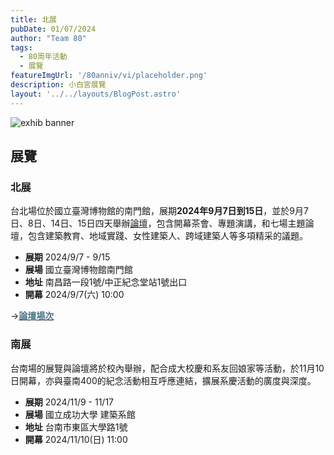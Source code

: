 ```yaml
---
title: 北展
pubDate: 01/07/2024
author: "Team 80"
tags:
  - 80周年活動
  - 展覽
featureImgUrl: '/80anniv/vi/placeholder.png'
description: 小白宮展覽
layout: '../../layouts/BlogPost.astro'
---
```

![exhib banner](/80anniv/vi/main.png)

## 展覽

### 北展
台北場位於國立臺灣博物館的南門館，展期**2024年9月7日到15日**，並於9月7日、8日、14日、15日四天舉辦[論壇](/80anniv/blog/events-opening-forum-main/)，包含開幕茶會、專題演講，和七場主題論壇，包含建築教育、地域實踐、女性建築人、跨域建築人等多項精采的議題。

- **展期**  2024/9/7 - 9/15
- **展場**  國立臺灣博物館南門館
- **地址**  南昌路一段1號/中正紀念堂站1號出口
- **開幕**  2024/9/7(六) 10:00


→[<strong style="color: rgb(74, 117, 139);">論壇場次</strong>](/80anniv/blog/events-opening-forum-main/)

### 南展

台南場的展覽與論壇將於校內舉辦，配合成大校慶和系友回娘家等活動，於11月10日開幕，亦與臺南400的紀念活動相互呼應連結，擴展系慶活動的廣度與深度。

- **展期**  2024/11/9 - 11/17
- **展場**  國立成功大學 建築系館
- **地址**  台南市東區大學路1號
- **開幕**  2024/11/10(日) 11:00